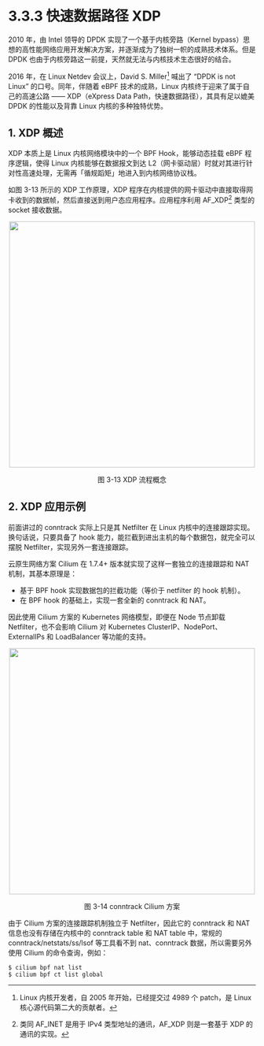 # 3.3.3 快速数据路径 XDP

2010 年，由 Intel 领导的 DPDK 实现了一个基于内核旁路（Kernel bypass）思想的高性能网络应用开发解决方案，并逐渐成为了独树一帜的成熟技术体系。但是 DPDK 也由于内核旁路这一前提，天然就无法与内核技术生态很好的结合。

2016 年，在 Linux Netdev 会议上，David S. Miller[^1] 喊出了 “DPDK is not Linux” 的口号。同年，伴随着 eBPF 技术的成熟，Linux 内核终于迎来了属于自己的高速公路 —— XDP（eXpress Data Path，快速数据路径），其具有足以媲美 DPDK 的性能以及背靠 Linux 内核的多种独特优势。

## 1. XDP 概述

XDP 本质上是 Linux 内核网络模块中的一个 BPF Hook，能够动态挂载 eBPF 程序逻辑，使得 Linux 内核能够在数据报文到达 L2（网卡驱动层）时就对其进行针对性高速处理，无需再「循规蹈矩」地进入到内核网络协议栈。

如图 3-13 所示的 XDP 工作原理，XDP 程序在内核提供的网卡驱动中直接取得网卡收到的数据帧，然后直接送到用户态应用程序。应用程序利用 AF_XDP[^2] 类型的 socket 接收数据。

<div  align="center">
	<img src="../assets/XDP.svg" width = "500"  align=center />
	<p>图 3-13 XDP 流程概念</p>
</div>

## 2. XDP 应用示例

前面讲过的 conntrack 实际上只是其 Netfilter 在 Linux 内核中的连接跟踪实现。换句话说，只要具备了 hook 能力，能拦截到进出主机的每个数据包，就完全可以摆脱 Netfilter，实现另外一套连接跟踪。

云原生网络方案 Cilium 在 1.7.4+ 版本就实现了这样一套独立的连接跟踪和 NAT 机制，其基本原理是：

- 基于 BPF hook 实现数据包的拦截功能（等价于 netfilter 的 hook 机制）。
- 在 BPF hook 的基础上，实现一套全新的 conntrack 和 NAT。

因此使用 Cilium 方案的 Kubernetes 网络模型，即便在 Node 节点卸载 Netfilter，也不会影响 Cilium 对 Kubernetes ClusterIP、NodePort、ExternalIPs 和 LoadBalancer 等功能的支持。

<div  align="center">
	<img src="../assets/cilium.svg" width = "500"  align=center />
	<p>图 3-14 conntrack Cilium 方案</p>
</div>

由于 Cilium 方案的连接跟踪机制独立于 Netfilter，因此它的 conntrack 和 NAT 信息也没有存储在内核中的 conntrack table 和 NAT table 中，常规的 conntrack/netstats/ss/lsof 等工具看不到 nat、conntrack 数据，所以需要另外使用 Cilium 的命令查询，例如：

```
$ cilium bpf nat list
$ cilium bpf ct list global
```

[^1]: Linux 内核开发者，自 2005 年开始，已经提交过 4989 个 patch，是 Linux 核心源代码第二大的贡献者。
[^2]: 类同 AF_INET 是用于 IPv4 类型地址的通讯，AF_XDP 则是一套基于 XDP 的通讯的实现。

